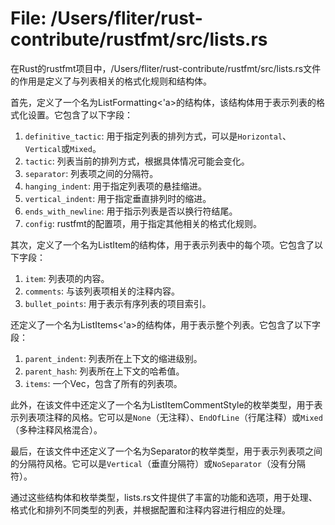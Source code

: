 # File: /Users/fliter/rust-contribute/rustfmt/src/lists.rs

在Rust的rustfmt项目中，/Users/fliter/rust-contribute/rustfmt/src/lists.rs文件的作用是定义了与列表相关的格式化规则和结构体。

首先，定义了一个名为ListFormatting<'a>的结构体，该结构体用于表示列表的格式化设置。它包含了以下字段：

1. `definitive_tactic`: 用于指定列表的排列方式，可以是`Horizontal`、`Vertical`或`Mixed`。
2. `tactic`: 列表当前的排列方式，根据具体情况可能会变化。
3. `separator`: 列表项之间的分隔符。
4. `hanging_indent`: 用于指定列表项的悬挂缩进。
5. `vertical_indent`: 用于指定垂直排列时的缩进。
6. `ends_with_newline`: 用于指示列表是否以换行符结尾。
7. `config`: rustfmt的配置项，用于指定其他相关的格式化规则。

其次，定义了一个名为ListItem的结构体，用于表示列表中的每个项。它包含了以下字段：

1. `item`: 列表项的内容。
2. `comments`: 与该列表项相关的注释内容。
3. `bullet_points`: 用于表示有序列表的项目索引。

还定义了一个名为ListItems<'a>的结构体，用于表示整个列表。它包含了以下字段：

1. `parent_indent`: 列表所在上下文的缩进级别。
2. `parent_hash`: 列表所在上下文的哈希值。
3. `items`: 一个Vec，包含了所有的列表项。

此外，在该文件中还定义了一个名为ListItemCommentStyle的枚举类型，用于表示列表项注释的风格。它可以是`None`（无注释）、`EndOfLine`（行尾注释）或`Mixed`（多种注释风格混合）。

最后，在该文件中还定义了一个名为Separator的枚举类型，用于表示列表项之间的分隔符风格。它可以是`Vertical`（垂直分隔符）或`NoSeparator`（没有分隔符）。

通过这些结构体和枚举类型，lists.rs文件提供了丰富的功能和选项，用于处理、格式化和排列不同类型的列表，并根据配置和注释内容进行相应的处理。

